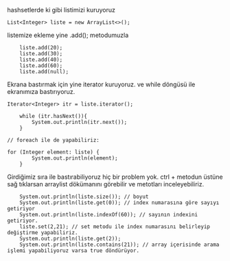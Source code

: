 hashsetlerde ki gibi listimizi kuruyoruz

    List<Integer> liste = new ArrayList<>();

listemize ekleme yine .add(); metodumuzla

        liste.add(20);
        liste.add(30);
        liste.add(40);
        liste.add(60);
        liste.add(null);

Ekrana bastırmak için yine iterator kuruyoruz. ve while döngüsü ile ekranımıza bastırıyoruz.

    Iterator<Integer> itr = liste.iterator();

        while (itr.hasNext()){
            System.out.println(itr.next());
        }
    
    // foreach ile de yapabiliriz:
    
    for (Integer element: liste) {
            System.out.println(element);
        }

Girdiğimiz sıra ile bastırabiliyoruz hiç bir problem yok. 
ctrl + metodun üstüne sağ tıklarsan arraylist dökümanını görebilir ve metotları inceleyebiliriz.

        System.out.println(liste.size()); // boyut
        System.out.println(liste.get(0)); // index numarasına göre sayıyı getiriyor
        System.out.println(liste.indexOf(60)); // sayının indexini getiriyor.
        liste.set(2,21); // set metodu ile index numarasını belirleyip değiştirme yapabiliriz.
        System.out.println(liste.get(2));
        System.out.println(liste.contains(21)); // array içerisinde arama işlemi yapabiliyoruz varsa true döndürüyor.

